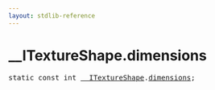 ```yaml
---
layout: stdlib-reference
---
```


# __ITextureShape.dimensions

<pre>
<span class='code_keyword'>static</span> <span class='code_keyword'>const</span> <span class="code_keyword">int</span> <a href="/stdlib-reference/interfaces/ITextureShape/index" class="code_type">__ITextureShape</a>.<a href="/stdlib-reference/interfaces/ITextureShape/dimensions">dimensions</a>;
</pre>

